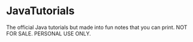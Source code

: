 # JavaTutorials
The official Java tutorials but made into fun notes that you can print. NOT FOR SALE. PERSONAL USE ONLY. 
